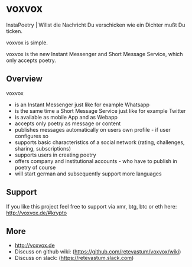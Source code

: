 # voxvox

InstaPoetry | Willst die Nachricht Du verschicken wie ein Dichter mußt Du ticken.

voxvox is simple.

voxvox is the new Instant Messenger and Short Message Service, which only accepts poetry. 

## Overview

voxvox

* is an Instant Messenger just like for example Whatsapp
* is the same time a Short Message Service just like for example Twitter
* is available as mobile App and as Webapp
* accepts only poetry as message or content
* publishes messages automatically on users own profile - if user configures so
* supports basic characteristics of a social network (rating, challenges, sharing, subscriptions)
* supports users in creating poetry
* offers company and institutional accounts - who have to publish in poetry of course
* will start german and subsequently support more languages

## Support

If you like this project feel free to support via xmr, btg, btc or eth here: <http://voxvox.de/#krypto>

## More

* http://voxvox.de
* Discuss on github wiki: (https://github.com/retevastum/voxvox/wiki)
* Discuss on slack: (https://retevastum.slack.com)